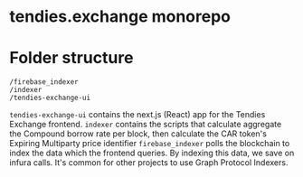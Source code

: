 # tendies.exchange monorepo

# Folder structure

    /firebase_indexer
    /indexer
    /tendies-exchange-ui

`tendies-exchange-ui` contains the next.js (React) app for the Tendies Exchange frontend.
`indexer` contains the scripts that calculate aggregate the Compound borrow rate per block, then calculate the CAR token's Expiring Multiparty price identifier
`firebase_indexer` polls the blockchain to index the data which the frontend queries. By indexing this data, we save on infura calls. It's common for other projects to use Graph Protocol Indexers.

